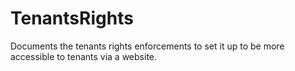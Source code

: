 # TenantsRights

Documents the tenants rights enforcements to set it up to be more accessible to tenants via a website.
